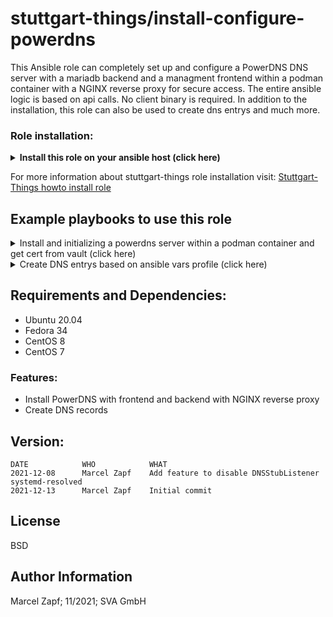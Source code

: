 # stuttgart-things/install-configure-powerdns

This Ansible role can completely set up and configure a PowerDNS DNS server with a mariadb backend and a managment frontend within a podman container with a NGINX reverse proxy for secure access. The entire ansible logic is based on api calls. No client binary is required.
In addition to the installation, this role can also be used to create dns entrys and much more.

### Role installation:
<details><summary><b>Install this role on your ansible host (click here)</b></summary>

```
cat <<EOF > /tmp/requirements.yaml
roles:
- src: git@codehub.sva.de:Lab/stuttgart-things/supporting-roles/install-configure-powerdns.git
  scm: git
- src: git@codehub.sva.de:Lab/stuttgart-things/supporting-roles/install-configure-vault.git
  scm: git
- src: git@codehub.sva.de:Lab/stuttgart-things/supporting-roles/install-requirements.git
  scm: git
- src: git@codehub.sva.de:Lab/stuttgart-things/supporting-roles/deploy-podman-container.git
  scm: git
- src: git@codehub.sva.de:Lab/stuttgart-things/supporting-roles/install-configure-podman.git
  scm: git

collections:
- name: containers.podman
  version: 1.6.1
- name: community.general
  version: 3.4.0
- name: community.crypto
  version: 1.7.1
- name: ansible.posix
  version: 1.2.0

EOF
ansible-galaxy install -r /tmp/requirements.yaml --force && ansible-galaxy collection install -r /tmp/requirements.yaml -f
```
</details>

For more information about stuttgart-things role installation visit: [Stuttgart-Things howto install role](https://codehub.sva.de/Lab/stuttgart-things/meta/documentation/doc-as-code/-/blob/master/howtos/howto-install-role.md)

## Example playbooks to use this role

<details><summary>Install and initializing a powerdns server within a podman container and get cert from vault (click here)</summary>

### Ansible command:
```
ansible-playbook -i inventory.ini playbook.yml
```

### Playbook: playbook.yml
```
---
- hosts: "powerdns-server"
  become: true

  vars:

    powerdns_install: true

    vault_ca_cert_role_name: labul.sva.de
    vault_url: "https://vault.labul.sva.de:8200"
    vault_token: "example-token-12345"

    vault_cert: true
  
  roles:
    - install-configure-powerdns
```

### Playbook: inventory.ini
```
[powerdns-server]
example.com
```
</details>

<details><summary>Create DNS entrys based on ansible vars profile (click here)</summary>

### Ansible command:
```
ansible-playbook -i inventory.ini playbook.yml
```

### Playbook: playbook.yml
```
---
- hosts: "powerdns-server"

  vars:

    pdns_api_executor: localhost
    pdns_url: "https://ns-sthings.tiab.labda.sva.de:8443"
    pdns_token: "password123"

    entry_zone: "sthings.tiab.ssc.sva.de."
    pdns_create_record:
    - fqdn: "*.atalanta.sthings.tiab.ssc.sva.de."
        content: 10.100.136.242
        record_type: A
        zone: "{{ entry_zone }}"
        state: present
        ttl: 60
        note: Created with ansible
    - fqdn: "vault.sthings.tiab.ssc.sva.de."
        content: "vault-ssc.labul.sva.de."
        record_type: CNAME
        zone: "{{ entry_zone }}"
        state: present
        ttl: 60
        note: Created with ansible
  roles:
    - install-configure-powerdns
```

### Playbook: inventory.ini
```
[powerdns-server]
example.com
```
</details>

## Requirements and Dependencies:
- Ubuntu 20.04
- Fedora 34
- CentOS 8
- CentOS 7

### Features:
- Install PowerDNS with frontend and backend with NGINX reverse proxy
- Create DNS records

## Version:
```
DATE            WHO            WHAT
2021-12-08      Marcel Zapf    Add feature to disable DNSStubListener systemd-resolved
2021-12-13      Marcel Zapf    Initial commit
```

License
-------

BSD

Author Information
------------------

Marcel Zapf; 11/2021; SVA GmbH